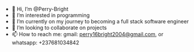 - 👋 Hi, I’m @Perry-Bright
- 👀 I’m interested in programming
- 🌱 I’m currently on my journey to becoming a full stack software engineer
- 💞️ I’m looking to collaborate on projects
- 📫 How to reach me: gmail: perry16bright2004@gmail.com, or whatsapp: +237681034842

<!---
Perry-Bright/Perry-Bright is a ✨ special ✨ repository because its `README.md` (this file) appears on your GitHub profile.
You can click the Preview link to take a look at your changes.
--->
